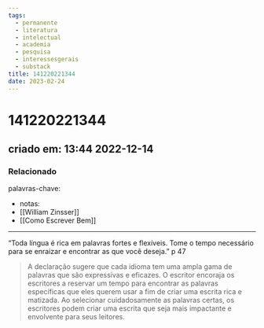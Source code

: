```yaml
---
tags:
  - permanente
  - literatura
  - intelectual
  - academia
  - pesquisa
  - interessesgerais
  - substack
title: 141220221344
date: 2023-02-24
---
```

# 141220221344
## criado em: 13:44 2022-12-14

### Relacionado
palavras-chave:
- notas: 
- [[William Zinsser]]
- [[Como Escrever Bem]]
---
“Toda língua é rica em palavras fortes e flexíveis. Tome o tempo necessário para se enraizar e encontrar as que você deseja.” p 47

>A declaração sugere que cada idioma tem uma ampla gama de palavras que são expressivas e eficazes. O escritor encoraja os escritores a reservar um tempo para encontrar as palavras específicas que eles querem usar a fim de criar uma escrita rica e matizada. Ao selecionar cuidadosamente as palavras certas, os escritores podem criar uma escrita que seja mais impactante e envolvente para seus leitores.

